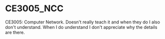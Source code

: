 # CE3005_NCC
CE3005: Computer Network. Doesn't really teach it and when they do I also don't understand. When I do understand I don't appreciate why the details are there.
